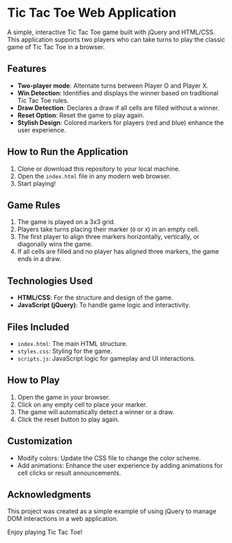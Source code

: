 # Tic Tac Toe Web Application

A simple, interactive Tic Tac Toe game built with jQuery and HTML/CSS. This application supports two players who can take turns to play the classic game of Tic Tac Toe in a browser.

## Features

- **Two-player mode**: Alternate turns between Player O and Player X.
- **Win Detection**: Identifies and displays the winner based on traditional Tic Tac Toe rules.
- **Draw Detection**: Declares a draw if all cells are filled without a winner.
- **Reset Option**: Reset the game to play again.
- **Stylish Design**: Colored markers for players (red and blue) enhance the user experience.

## How to Run the Application

1. Clone or download this repository to your local machine.
2. Open the `index.html` file in any modern web browser.
3. Start playing!

## Game Rules

1. The game is played on a 3x3 grid.
2. Players take turns placing their marker (`O` or `X`) in an empty cell.
3. The first player to align three markers horizontally, vertically, or diagonally wins the game.
4. If all cells are filled and no player has aligned three markers, the game ends in a draw.

## Technologies Used

- **HTML/CSS**: For the structure and design of the game.
- **JavaScript (jQuery)**: To handle game logic and interactivity.

## Files Included

- `index.html`: The main HTML structure.
- `styles.css`: Styling for the game.
- `scripts.js`: JavaScript logic for gameplay and UI interactions.

## How to Play

1. Open the game in your browser.
2. Click on any empty cell to place your marker.
3. The game will automatically detect a winner or a draw.
4. Click the reset button to play again.

## Customization

- Modify colors: Update the CSS file to change the color scheme.
- Add animations: Enhance the user experience by adding animations for cell clicks or result announcements.

## Acknowledgments

This project was created as a simple example of using jQuery to manage DOM interactions in a web application.

Enjoy playing Tic Tac Toe!
